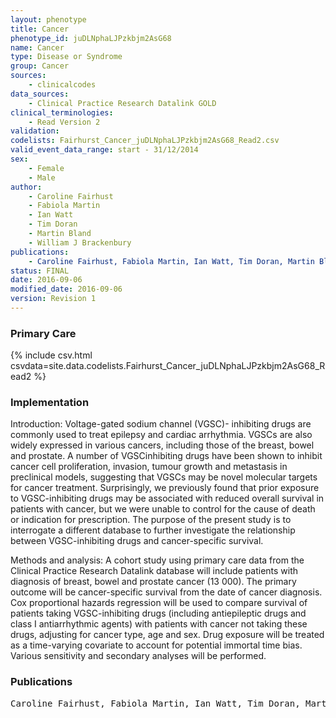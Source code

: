 ```yaml
---
layout: phenotype
title: Cancer
phenotype_id: juDLNphaLJPzkbjm2AsG68
name: Cancer
type: Disease or Syndrome
group: Cancer
sources: 
    - clinicalcodes
data_sources:
    - Clinical Practice Research Datalink GOLD
clinical_terminologies:
    - Read Version 2
validation:
codelists: Fairhurst_Cancer_juDLNphaLJPzkbjm2AsG68_Read2.csv
valid_event_data_range: start - 31/12/2014
sex:
    - Female
    - Male
author:
    - Caroline Fairhust
    - Fabiola Martin
    - Ian Watt
    - Tim Doran
    - Martin Bland
    - William J Brackenbury    
publications:
    - Caroline Fairhust, Fabiola Martin, Ian Watt, Tim Doran, Martin Bland, William J Brackenbury, Sodium channel-inhibiting drugs and cancer survival: protocol for a cohort study using the CPRD primary care database. BMJ Open, 6(e0111661),  2016.
status: FINAL
date: 2016-09-06
modified_date: 2016-09-06
version: Revision 1
---
```


### Primary Care

{% include csv.html csvdata=site.data.codelists.Fairhurst_Cancer_juDLNphaLJPzkbjm2AsG68_Read2 %}

### Implementation

Introduction: 
Voltage-gated sodium channel (VGSC)-
inhibiting drugs are commonly used to treat epilepsy
and cardiac arrhythmia. VGSCs are also widely
expressed in various cancers, including those of the
breast, bowel and prostate. A number of VGSCinhibiting
drugs have been shown to inhibit cancer cell
proliferation, invasion, tumour growth and metastasis
in preclinical models, suggesting that VGSCs may be
novel molecular targets for cancer treatment.
Surprisingly, we previously found that prior exposure
to VGSC-inhibiting drugs may be associated with
reduced overall survival in patients with cancer, but we
were unable to control for the cause of death or
indication for prescription. The purpose of the present
study is to interrogate a different database to further
investigate the relationship between VGSC-inhibiting
drugs and cancer-specific survival.

Methods and analysis: 
A cohort study using
primary care data from the Clinical Practice Research
Datalink database will include patients with diagnosis
of breast, bowel and prostate cancer (13 000). The
primary outcome will be cancer-specific survival from
the date of cancer diagnosis. Cox proportional hazards
regression will be used to compare survival of patients
taking VGSC-inhibiting drugs (including antiepileptic
drugs and class I antiarrhythmic agents) with patients
with cancer not taking these drugs, adjusting for
cancer type, age and sex. Drug exposure will be treated
as a time-varying covariate to account for potential
immortal time bias. Various sensitivity and secondary
analyses will be performed.

### Publications

<pre>
Caroline Fairhust, Fabiola Martin, Ian Watt, Tim Doran, Martin Bland, William J Brackenbury, Sodium channel-inhibiting drugs and cancer survival: protocol for a cohort study using the CPRD primary care database. BMJ Open, 6(e0111661),  2016.
</pre>
